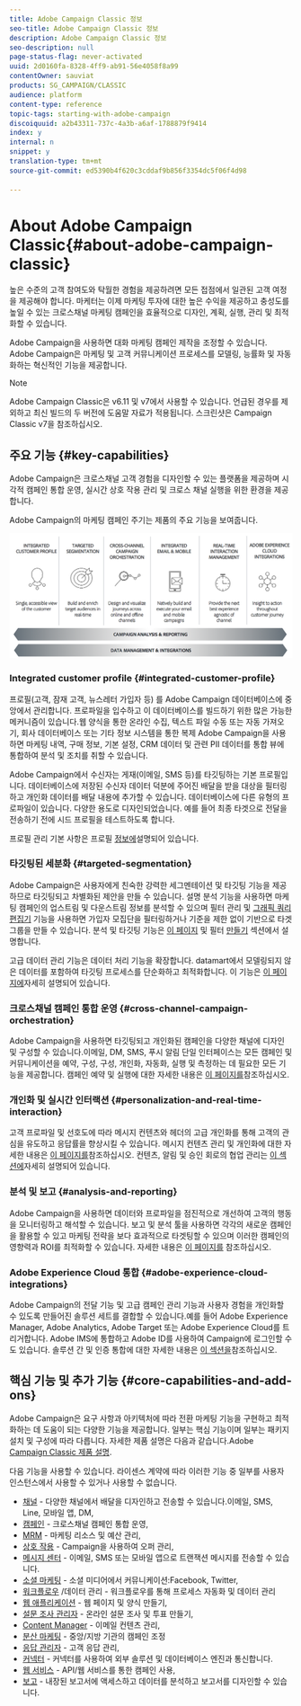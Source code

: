 ```yaml
---
title: Adobe Campaign Classic 정보
seo-title: Adobe Campaign Classic 정보
description: Adobe Campaign Classic 정보
seo-description: null
page-status-flag: never-activated
uuid: 2d0160fa-8328-4ff9-ab91-56e4058f8a99
contentOwner: sauviat
products: SG_CAMPAIGN/CLASSIC
audience: platform
content-type: reference
topic-tags: starting-with-adobe-campaign
discoiquuid: a2b43311-737c-4a3b-a6af-1788879f9414
index: y
internal: n
snippet: y
translation-type: tm+mt
source-git-commit: ed5390b4f620c3cddaf9b856f3354dc5f06f4d98

---
```



# About Adobe Campaign Classic{#about-adobe-campaign-classic}

높은 수준의 고객 참여도와 탁월한 경험을 제공하려면 모든 접점에서 일관된 고객 여정을 제공해야 합니다. 마케터는 이제 마케팅 투자에 대한 높은 수익을 제공하고 충성도를 높일 수 있는 크로스채널 마케팅 캠페인을 효율적으로 디자인, 계획, 실행, 관리 및 최적화할 수 있습니다.

Adobe Campaign을 사용하면 대화 마케팅 캠페인 제작을 조정할 수 있습니다. Adobe Campaign은 마케팅 및 고객 커뮤니케이션 프로세스를 모델링, 능률화 및 자동화하는 혁신적인 기능을 제공합니다.

>[!NOTE]
>
>Adobe Campaign Classic은 v6.11 및 v7에서 사용할 수 있습니다. 언급된 경우를 제외하고 최신 빌드의 두 버전에 도움말 자료가 적용됩니다. 스크린샷은 Campaign Classic v7을 참조하십시오.

## 주요 기능 {#key-capabilities}

Adobe Campaign은 크로스채널 고객 경험을 디자인할 수 있는 플랫폼을 제공하며 시각적 캠페인 통합 운영, 실시간 상호 작용 관리 및 크로스 채널 실행을 위한 환경을 제공합니다.

Adobe Campaign의 마케팅 캠페인 주기는 제품의 주요 기능을 보여줍니다.

![](assets/d_ncs_user_emarketing.png)

### Integrated customer profile {#integrated-customer-profile}

프로필(고객, 잠재 고객, 뉴스레터 가입자 등) 를 Adobe Campaign 데이터베이스에 중앙에서 관리합니다. 프로파일을 입수하고 이 데이터베이스를 빌드하기 위한 많은 가능한 메커니즘이 있습니다.웹 양식을 통한 온라인 수집, 텍스트 파일 수동 또는 자동 가져오기, 회사 데이터베이스 또는 기타 정보 시스템을 통한 복제 Adobe Campaign을 사용하면 마케팅 내역, 구매 정보, 기본 설정, CRM 데이터 및 관련 PII 데이터를 통합 뷰에 통합하여 분석 및 조치를 취할 수 있습니다.

Adobe Campaign에서 수신자는 게재(이메일, SMS 등)를 타깃팅하는 기본 프로필입니다. 데이터베이스에 저장된 수신자 데이터 덕분에 주어진 배달을 받을 대상을 필터링하고 개인화 데이터를 배달 내용에 추가할 수 있습니다. 데이터베이스에 다른 유형의 프로파일이 있습니다. 다양한 용도로 디자인되었습니다. 예를 들어 최종 타겟으로 전달을 전송하기 전에 시드 프로필을 테스트하도록 합니다.

프로필 관리 기본 사항은 프로필 [정보에](../../platform/using/about-profiles.md)설명되어 있습니다.

### 타깃팅된 세분화 {#targeted-segmentation}

Adobe Campaign은 사용자에게 친숙한 강력한 세그멘테이션 및 타깃팅 기능을 제공하므로 타깃팅되고 차별화된 제안을 만들 수 있습니다. 설명 분석 기능을 사용하면 마케팅 캠페인의 업스트림 및 다운스트림 정보를 분석할 수 있으며 필터 관리 및 [그래픽 쿼리 편집기](../../platform/using/about-queries-in-campaign.md) 기능을 사용하면 가입자 모집단을 필터링하거나 기준을 제한 없이 기반으로 타겟 그룹을 만들 수 있습니다. 분석 및 타깃팅 기능은 [이 페이지](../../reporting/using/about-descriptive-analysis.md) 및 필터 [만들기](../../platform/using/creating-filters.md) 섹션에서 설명합니다.

고급 데이터 관리 기능은 데이터 처리 기능을 확장합니다. datamart에서 모델링되지 않은 데이터를 포함하여 타깃팅 프로세스를 단순화하고 최적화합니다. 이 기능은 [이 페이지에](../../workflow/using/targeting-data.md#data-management)자세히 설명되어 있습니다.

### 크로스채널 캠페인 통합 운영 {#cross-channel-campaign-orchestration}

Adobe Campaign을 사용하면 타깃팅되고 개인화된 캠페인을 다양한 채널에 디자인 및 구성할 수 있습니다.이메일, DM, SMS, 푸시 알림 단일 인터페이스는 모든 캠페인 및 커뮤니케이션을 예약, 구성, 구성, 개인화, 자동화, 실행 및 측정하는 데 필요한 모든 기능을 제공합니다. 캠페인 예약 및 실행에 대한 자세한 내용은 [이 페이지를](../../campaign/using/setting-up-marketing-campaigns.md)참조하십시오.

### 개인화 및 실시간 인터랙션 {#personalization-and-real-time-interaction}

고객 프로파일 및 선호도에 따라 메시지 컨텐츠와 헤더의 고급 개인화를 통해 고객의 관심을 유도하고 응답률을 향상시킬 수 있습니다. 메시지 컨텐츠 관리 및 개인화에 대한 자세한 내용은 [이 페이지를](../../delivery/using/about-personalization.md)참조하십시오. 컨텐츠, 알림 및 승인 회로의 협업 관리는 [이 섹션에](../../campaign/using/about-marketing-resource-management.md)자세히 설명되어 있습니다.

### 분석 및 보고 {#analysis-and-reporting}

Adobe Campaign을 사용하면 데이터와 프로파일을 점진적으로 개선하여 고객의 행동을 모니터링하고 해석할 수 있습니다. 보고 및 분석 툴을 사용하면 각각의 새로운 캠페인을 활용할 수 있고 마케팅 전략을 보다 효과적으로 타겟팅할 수 있으며 이러한 캠페인의 영향력과 ROI를 최적화할 수 있습니다. 자세한 내용은 [이 페이지를](../../reporting/using/reports-on-deliveries.md#accessing-existing-reports) 참조하십시오.

### Adobe Experience Cloud 통합 {#adobe-experience-cloud-integrations}

Adobe Campaign의 전달 기능 및 고급 캠페인 관리 기능과 사용자 경험을 개인화할 수 있도록 만들어진 솔루션 세트를 결합할 수 있습니다.예를 들어 Adobe Experience Manager, Adobe Analytics, Adobe Target 또는 Adobe Experience Cloud를 트리거합니다. Adobe IMS에 통합하고 Adobe ID를 사용하여 Campaign에 로그인할 수도 있습니다. 솔루션 간 및 인증 통합에 대한 자세한 내용은 [이 섹션을](../../integrations/using/about-adobe-id.md)참조하십시오.

## 핵심 기능 및 추가 기능 {#core-capabilities-and-add-ons}

Adobe Campaign은 요구 사항과 아키텍처에 따라 전환 마케팅 기능을 구현하고 최적화하는 데 도움이 되는 다양한 기능을 제공합니다. 일부는 핵심 기능이며 일부는 패키지 설치 및 구성에 따라 다릅니다. 자세한 제품 설명은 다음과 같습니다.Adobe [Campaign Classic 제품 설명](https://helpx.adobe.com/legal/product-descriptions/adobe-campaign-classic---product-description.html).

다음 기능을 사용할 수 있습니다. 라이센스 계약에 따라 이러한 기능 중 일부를 사용자 인스턴스에서 사용할 수 있거나 사용할 수 없습니다.

* [채널](../../delivery/using/communication-channels.md) - 다양한 채널에서 배달을 디자인하고 전송할 수 있습니다.이메일, SMS, Line, 모바일 앱, DM,
* [캠페인](../../campaign/using/designing-marketing-campaigns.md) - 크로스채널 캠페인 통합 운영,
* [MRM](../../campaign/using/about-marketing-resource-management.md) - 마케팅 리소스 및 예산 관리,
* [상호 작용](../../interaction/using/interaction-and-offer-management.md) - Campaign을 사용하여 오퍼 관리,
* [메시지 센터](../../message-center/using/about-transactional-messaging.md) - 이메일, SMS 또는 모바일 앱으로 트랜잭션 메시지를 전송할 수 있습니다.
* [소셜 마케팅](../../social/using/about-social-marketing.md) - 소셜 미디어에서 커뮤니케이션:Facebook, Twitter,
* [워크플로우](../../workflow/using/about-workflows.md) /데이터 관리 - 워크플로우를 통해 프로세스 자동화 및 데이터 관리
* [웹 애플리케이션](../../web/using/about-web-applications.md) - 웹 페이지 및 양식 만들기,
* [설문 조사 관리자](../../web/using/about-surveys.md) - 온라인 설문 조사 및 투표 만들기,
* [Content Manager](../../delivery/using/about-content-management.md) - 이메일 컨텐츠 관리,
* [분산 마케팅](../../campaign/using/about-distributed-marketing.md) - 중앙/지방 기관의 캠페인 조정
* [응답 관리자](../../campaign/using/about-response-manager.md) - 고객 응답 관리,
* [커넥터](../../platform/using/about-connectors.md) - 커넥터를 사용하여 외부 솔루션 및 데이터베이스 엔진과 통신합니다.
* [웹 서비스](../../configuration/using/about-web-services.md) - API/웹 서비스를 통한 캠페인 사용,
* [보고](../../reporting/using/about-adobe-campaign-reporting-tools.md) - 내장된 보고서에 액세스하고 데이터를 분석하고 보고서를 디자인할 수 있습니다.

